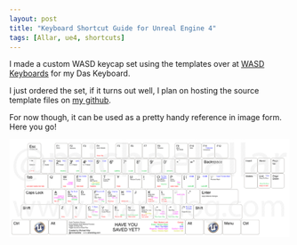 ```yaml
---
layout: post
title: "Keyboard Shortcut Guide for Unreal Engine 4"
tags: [Allar, ue4, shortcuts]
---
```


I made a custom WASD keycap set using the templates over at [WASD Keyboards](http://www.wasdkeyboards.com/) for my Das Keyboard.

I just ordered the set, if it turns out well, I plan on hosting the source template files on [my github](http://www.github.com/allar).

For now though, it can be used as a pretty handy reference in image form. Here you go!

![UE4 Keyboard Shortcuts](/assets/UE4KeyboardCondensed.png)